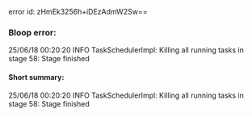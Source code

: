 error id: zHmEk3256h+iDEzAdmW2Sw==
### Bloop error:

25/06/18 00:20:20 INFO TaskSchedulerImpl: Killing all running tasks in stage 58: Stage finished
#### Short summary: 

25/06/18 00:20:20 INFO TaskSchedulerImpl: Killing all running tasks in stage 58: Stage finished